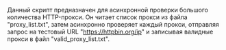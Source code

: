Данный скрипт предназначен для асинхронной проверки большого количества HTTP-прокси. 
Он читает список прокси из файла "proxy_list.txt", затем асинхронно проверяет каждый прокси, отправляя запрос на тестовый URL "https://httpbin.org/ip" и записывая валидные прокси в файл "valid_proxy_list.txt".
